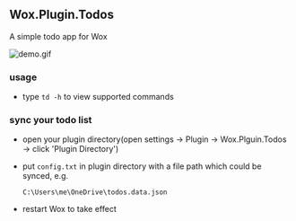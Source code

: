 Wox.Plugin.Todos
--------------------------

A simple todo app for Wox

![demo.gif](https://raw.githubusercontent.com/caoyue/Wox.Plugin.Todos/master/todos.gif)

### usage
- type `td -h` to view supported commands

### sync your todo list
- open your plugin directory(open settings -> Plugin -> Wox.Plguin.Todos -> click 'Plugin Directory')
- put `config.txt` in plugin directory with a file path which could be synced, e.g.

    ```
    C:\Users\me\OneDrive\todos.data.json
    ```
- restart Wox to take effect
